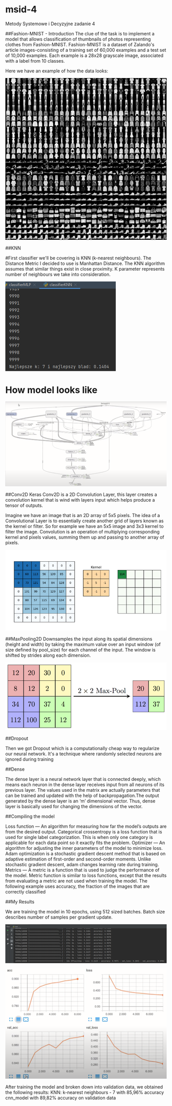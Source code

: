 # msid-4
Metody Systemowe i Decyzyjne zadanie 4


##Fashion-MNIST - Introduction The clue of the task is to implement a model that allows classification of thumbnails of photos representing clothes from Fashion-MNIST. Fashion-MNIST is a dataset of Zalando's article images-consisting of a training set of 60,000 examples and a test set of 10,000 examples. Each example is a 28x28 grayscale image, associated with a label from 10 classes.

Here we have an example of how the data looks:

![fashion-mnist](./image/fashion-mnist.png)


##KNN

#First classifier we'll be covering is KNN (k-nearest neighbours). The Distance Metric I decided to use is Manhattan Distance. The KNN algorithm assumes that similar things exist in close proximity. K parameter represents number of neighbours we take into consideration.

![bestK](./image/bestK.png)



# How model looks like
![howModelLookLike](./image/howModelLookLike.png)

##Conv2D
Keras Conv2D is a 2D Convolution Layer, this layer creates a convolution kernel that is wind with layers input which helps produce a tensor of outputs.

Imagine we have an image that is an 2D array of 5x5 pixels. The idea of a Convolutional Layer is to essentially create another grid of layers known as the kernel or filter. So for example we have an 5x5 image and 3x3 kernel to filter the image. Convolution is an operation of multiplying corresponding kernel and pixels values, summing them up and passing to another array of pixels.

![keras_conv2d](./image/keras_conv2d.gif)


##MaxPooling2D
Downsamples the input along its spatial dimensions (height and width) by taking the maximum value over an input window (of size defined by pool_size) for each channel of the input. The window is shifted by strides along each dimension.

![MaxpoolSample2](./image/MaxpoolSample2.png)

##Dropout

Then we got Dropout which is a computationally cheap way to regularize our neural network. It's a technique where randomly selected neurons are ignored during training

##Dense 

The dense layer is a neural network layer that is connected deeply, which means each neuron in the dense layer receives input from all neurons of its previous layer. The values used in the matrix are actually parameters that can be trained and updated with the help of backpropagation.The output generated by the dense layer is an ‘m’ dimensional vector. Thus, dense layer is basically used for changing the dimensions of the vector.

##Compiling the model

Loss function — An algorithm for measuring how far the model’s outputs are from the desired output. Categorical crossentropy is a loss function that is used for single label categorization. This is when only one category is applicable for each data point so it exactly fits the problem.
Optimizer — An algorithm for adjusting the inner parameters of the model to minimize loss. Adam optimization is a stochastic gradient descent method that is based on adaptive estimation of first-order and second-order moments. Unlike stochastic gradient descent, adam changes learning rate during training.
Metrics — A metric is a function that is used to judge the performance of the model. Metric function is similar to loss functions, except that the results from evaluating a metric are not used when training the model. The following example uses accuracy, the fraction of the images that are correctly classified

##My Results

We are training the model in 10 epochs, using 512 sized batches. Batch size describes number of samples per gradient update.

![myAccu](./image/myAccu.png)

![accuPlot](./image/accuPlot.png)

After training the model and broken down into validation data, we obtained the following results:
KNN: k-nearest neighbours - 7 with 85,96% accuracy
cnn_model with 89,82% accuracy on validation data
